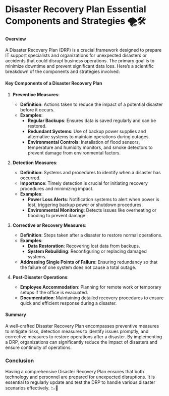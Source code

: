 # Disaster Recovery Plan Essential Components and Strategies 🌪️🛠️

#### Overview

A Disaster Recovery Plan (DRP) is a crucial framework designed to prepare IT support specialists and organizations for unexpected disasters or accidents that could disrupt business operations. The primary goal is to minimize downtime and prevent significant data loss. Here’s a scientific breakdown of the components and strategies involved:

#### Key Components of a Disaster Recovery Plan

1. **Preventive Measures**:
   - **Definition**: Actions taken to reduce the impact of a potential disaster before it occurs.
   - **Examples**:
     - **Regular Backups**: Ensures data is saved regularly and can be restored.
     - **Redundant Systems**: Use of backup power supplies and alternative systems to maintain operations during outages.
     - **Environmental Controls**: Installation of flood sensors, temperature and humidity monitors, and smoke detectors to prevent damage from environmental factors.

2. **Detection Measures**:
   - **Definition**: Systems and procedures to identify when a disaster has occurred.
   - **Importance**: Timely detection is crucial for initiating recovery procedures and minimizing impact.
   - **Examples**:
     - **Power Loss Alerts**: Notification systems to alert when power is lost, triggering backup power or shutdown procedures.
     - **Environmental Monitoring**: Detects issues like overheating or flooding to prevent damage.

3. **Corrective or Recovery Measures**:
   - **Definition**: Steps taken after a disaster to restore normal operations.
   - **Examples**:
     - **Data Restoration**: Recovering lost data from backups.
     - **System Rebuilding**: Reconfiguring or replacing damaged systems.
   - **Addressing Single Points of Failure**: Ensuring redundancy so that the failure of one system does not cause a total outage.

4. **Post-Disaster Operations**:
   - **Employee Accommodation**: Planning for remote work or temporary setups if the office is evacuated.
   - **Documentation**: Maintaining detailed recovery procedures to ensure quick and efficient response during a disaster.

#### Summary

A well-crafted Disaster Recovery Plan encompasses preventive measures to mitigate risks, detection measures to identify issues promptly, and corrective measures to restore operations after a disaster. By implementing a DRP, organizations can significantly reduce the impact of disasters and ensure continuity of operations.

### Conclusion

Having a comprehensive Disaster Recovery Plan ensures that both technology and personnel are prepared for unexpected disruptions. It is essential to regularly update and test the DRP to handle various disaster scenarios effectively. 📉🔧